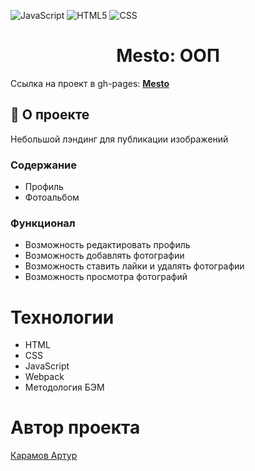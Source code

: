 ![JavaScript](https://img.shields.io/badge/javascript-%23323330.svg?style=for-the-badge&logo=javascript&logoColor=%23F7DF1E) ![HTML5](https://img.shields.io/badge/html5-%23E34F26.svg?style=for-the-badge&logo=html5&logoColor=white) ![CSS](https://img.shields.io/badge/css-%231572B6.svg?style=for-the-badge&logo=css3&logoColor=white)

<h1 align="center">
    Mesto: ООП
</h1>

Ссылка на проект в gh-pages: **[Mesto](https://arturkaramov.github.io/mesto-project/)**

## 📖 О проекте

Небольшой лэндинг для публикации изображений

### Содержание

- Профиль
- Фотоальбом

### Функционал

- Возможность редактировать профиль
- Возможность добавлять фотографии
- Возможность ставить лайки и удалять фотографии
- Возможность просмотра фотографий

# Технологии

- HTML
- CSS
- JavaScript
- Webpack
- Методология БЭМ

# Автор проекта

[Карамов Артур](https://t.me/Karamyslo)
